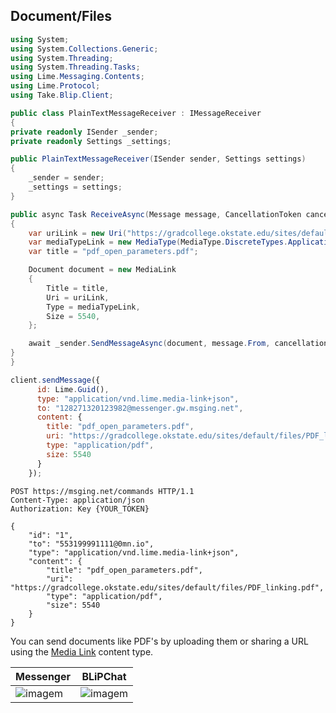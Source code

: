## Document/Files

```csharp
using System;
using System.Collections.Generic;
using System.Threading;
using System.Threading.Tasks;
using Lime.Messaging.Contents;
using Lime.Protocol;
using Take.Blip.Client;

public class PlainTextMessageReceiver : IMessageReceiver
{
private readonly ISender _sender;
private readonly Settings _settings;

public PlainTextMessageReceiver(ISender sender, Settings settings)
{
    _sender = sender;
    _settings = settings;
}

public async Task ReceiveAsync(Message message, CancellationToken cancellationToken)
{
    var uriLink = new Uri("https://gradcollege.okstate.edu/sites/default/files/PDF_linking.pdf");
    var mediaTypeLink = new MediaType(MediaType.DiscreteTypes.Application, "pdf");
    var title = "pdf_open_parameters.pdf";

    Document document = new MediaLink
    {
        Title = title,
        Uri = uriLink,
        Type = mediaTypeLink,
        Size = 5540,
    };

    await _sender.SendMessageAsync(document, message.From, cancellationToken);
}
}
```

```javascript
client.sendMessage({
      id: Lime.Guid(),
      type: "application/vnd.lime.media-link+json",
      to: "128271320123982@messenger.gw.msging.net",
      content: {
        title: "pdf_open_parameters.pdf",
        uri: "https://gradcollege.okstate.edu/sites/default/files/PDF_linking.pdf",
        type: "application/pdf",
        size: 5540
      }
    });
```

```http
POST https://msging.net/commands HTTP/1.1
Content-Type: application/json
Authorization: Key {YOUR_TOKEN}

{
    "id": "1",
    "to": "553199991111@0mn.io",
    "type": "application/vnd.lime.media-link+json",
    "content": {
        "title": "pdf_open_parameters.pdf",
        "uri": "https://gradcollege.okstate.edu/sites/default/files/PDF_linking.pdf",
        "type": "application/pdf",
        "size": 5540
    }
}
```

You can send documents like PDF's by uploading them or sharing a URL using the [Media Link](/#media-link) content type.

| Messenger                         | BLiPChat                                   |
|-----------------------------------|--------------------------------------------|
| ![imagem](images/pdf_mssngr.png)  | ![imagem](images/pdfBlipChat.png)          |